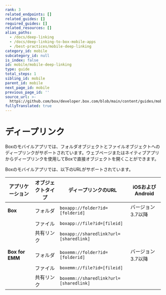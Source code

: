 ```yaml
---
rank: 3
related_endpoints: []
related_guides: []
required_guides: []
related_resources: []
alias_paths:
  - /docs/deep-linking
  - /docs/deep-linking-to-box-mobile-apps
  - /best-practices/mobile-deep-linking
category_id: mobile
subcategory_id: null
is_index: false
id: mobile/mobile-deep-linking
type: guide
total_steps: 1
sibling_id: mobile
parent_id: mobile
next_page_id: mobile
previous_page_id: ''
source_url: >-
  https://github.com/box/developer.box.com/blob/main/content/guides/mobile/mobile-deep-linking.md
fullyTranslated: true
---
```

# ディープリンク

Boxのモバイルアプリでは、フォルダオブジェクトとファイルオブジェクトへのディープリンクがサポートされています。ウェブページまたはネイティブアプリからディープリンクを使用してBoxで直接オブジェクトを開くことができます。

Boxのモバイルアプリでは、以下のURLがサポートされています。

| アプリケーション        | オブジェクトタイプ | ディープリンクのURL                            | iOSおよびAndroid |
| --------------- | --------- | -------------------------------------- | ------------- |
| **Box**         | フォルダ      | `boxapp://folder?id=[folderid]`        | バージョン3.7以降    |
|                 | ファイル      | `boxapp://file?id=[fileid]`            |               |
|                 | 共有リンク     | `boxapp://sharedlink?url=[sharedlink]` |               |
|                 |           |                                        |               |
| **Box for EMM** | フォルダ      | `boxemm://folder?id=[folderid]`        | バージョン3.7以降    |
|                 | ファイル      | `boxemm://file?id=[fileid]`            |               |
|                 | 共有リンク     | `boxemm://sharedlink?url=[sharedlink]` |               |
